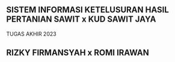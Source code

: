 ## SISTEM INFORMASI KETELUSURAN HASIL PERTANIAN SAWIT x KUD SAWIT JAYA

TUGAS AKHIR 2023

## RIZKY FIRMANSYAH x ROMI IRAWAN